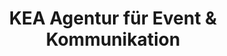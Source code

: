---
title: "KEA Agentur für Event & Kommunikation"
url: /neckarsulm/kea-agentur-fuer-event-und-kommunikation/
shop: Handy
---